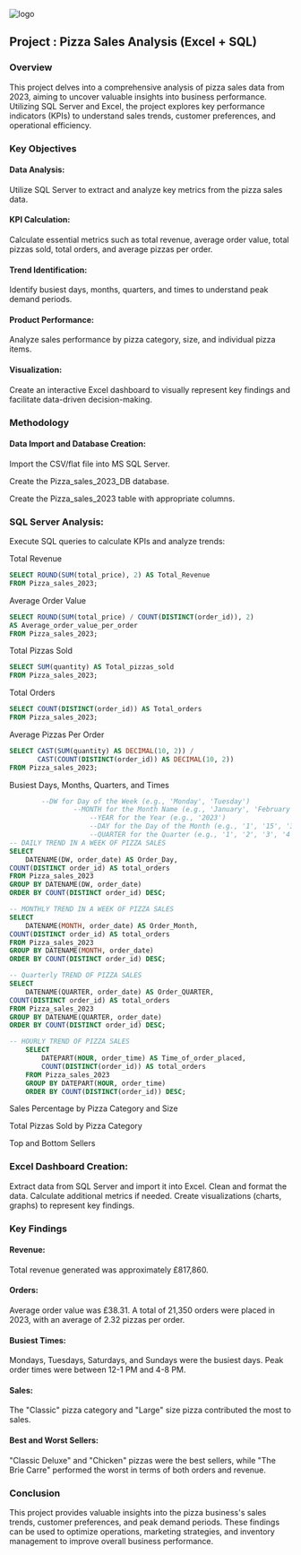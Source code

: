 ![logo](https://github.com/Mgit125/Pizza-Sales-Analysis-2023-Excel-SQL-Project/blob/main/Final%20Pizza%20Sales%20Dashboard.png)

## Project : Pizza Sales Analysis (Excel + SQL)

### Overview

This project delves into a comprehensive analysis of pizza sales data from 2023, aiming to uncover valuable insights into business performance. Utilizing SQL Server and Excel, the project explores key performance indicators (KPIs) to understand sales trends, customer preferences, and operational efficiency.

### Key Objectives

#### Data Analysis: 
Utilize SQL Server to extract and analyze key metrics from the pizza sales data.

#### KPI Calculation: 
Calculate essential metrics such as total revenue, average order value, total pizzas sold, total orders, and average pizzas per order.

#### Trend Identification: 
Identify busiest days, months, quarters, and times to understand peak demand periods.

#### Product Performance: 
Analyze sales performance by pizza category, size, and individual pizza items.

#### Visualization: 
Create an interactive Excel dashboard to visually represent key findings and facilitate data-driven decision-making.

### Methodology

#### Data Import and Database Creation:

Import the CSV/flat file into MS SQL Server.

Create the Pizza_sales_2023_DB database.

Create the Pizza_sales_2023 table with appropriate columns.

### SQL Server Analysis:

Execute SQL queries to calculate KPIs and analyze trends:

Total Revenue

```SQL
SELECT ROUND(SUM(total_price), 2) AS Total_Revenue
FROM Pizza_sales_2023;
```

Average Order Value
```SQL
SELECT ROUND(SUM(total_price) / COUNT(DISTINCT(order_id)), 2)
AS Average_order_value_per_order
FROM Pizza_sales_2023;
```

Total Pizzas Sold
```SQL
SELECT SUM(quantity) AS Total_pizzas_sold
FROM Pizza_sales_2023;
```

Total Orders
```SQL
SELECT COUNT(DISTINCT(order_id)) AS Total_orders
FROM Pizza_sales_2023;
```

Average Pizzas Per Order
```SQL
SELECT CAST(SUM(quantity) AS DECIMAL(10, 2)) /
       CAST(COUNT(DISTINCT(order_id)) AS DECIMAL(10, 2))
FROM Pizza_sales_2023;
```

Busiest Days, Months, Quarters, and Times
```SQL
        --DW for Day of the Week (e.g., 'Monday', 'Tuesday')
				--MONTH for the Month Name (e.g., 'January', 'February')
					--YEAR for the Year (e.g., '2023')
					--DAY for the Day of the Month (e.g., '1', '15', '31')
					--QUARTER for the Quarter (e.g., '1', '2', '3', '4')
-- DAILY TREND IN A WEEK OF PIZZA SALES 
SELECT 
	DATENAME(DW, order_date) AS Order_Day, 
COUNT(DISTINCT order_id) AS total_orders
FROM Pizza_sales_2023
GROUP BY DATENAME(DW, order_date)
ORDER BY COUNT(DISTINCT order_id) DESC;
```
```SQL
-- MONTHLY TREND IN A WEEK OF PIZZA SALES 
SELECT 
	DATENAME(MONTH, order_date) AS Order_Month, 
COUNT(DISTINCT order_id) AS total_orders
FROM Pizza_sales_2023
GROUP BY DATENAME(MONTH, order_date)
ORDER BY COUNT(DISTINCT order_id) DESC;
```
```SQL
-- Quarterly TREND OF PIZZA SALES 
SELECT 
	DATENAME(QUARTER, order_date) AS Order_QUARTER, 
COUNT(DISTINCT order_id) AS total_orders
FROM Pizza_sales_2023
GROUP BY DATENAME(QUARTER, order_date)
ORDER BY COUNT(DISTINCT order_id) DESC;
```
```SQL
-- HOURLY TREND OF PIZZA SALES 
	SELECT 
		DATEPART(HOUR, order_time) AS Time_of_order_placed, 
		COUNT(DISTINCT(order_id)) AS total_orders
	FROM Pizza_sales_2023
	GROUP BY DATEPART(HOUR, order_time)
	ORDER BY COUNT(DISTINCT(order_id)) DESC;
```

Sales Percentage by Pizza Category and Size

Total Pizzas Sold by Pizza Category

Top and Bottom Sellers

### Excel Dashboard Creation:

Extract data from SQL Server and import it into Excel.
Clean and format the data.
Calculate additional metrics if needed.
Create visualizations (charts, graphs) to represent key findings.

### Key Findings

#### Revenue: 

Total revenue generated was approximately £817,860.

#### Orders: 

Average order value was £38.31. A total of 21,350 orders were placed in 2023, with an average of 2.32 pizzas per order.

#### Busiest Times: 

Mondays, Tuesdays, Saturdays, and Sundays were the busiest days. Peak order times were between 12-1 PM and 4-8 PM.

#### Sales: 

The "Classic" pizza category and "Large" size pizza contributed the most to sales.

#### Best and Worst Sellers: 

"Classic Deluxe" and "Chicken" pizzas were the best sellers, while "The Brie Carre" performed the worst in terms of both orders and revenue.

### Conclusion

This project provides valuable insights into the pizza business's sales trends, customer preferences, and peak demand periods. These findings can be used to optimize operations, marketing strategies, and inventory management to improve overall business performance.
